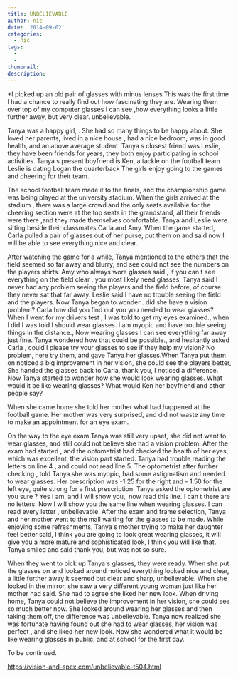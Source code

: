 ```yaml
---
title: UNBELIEVABLE
author: nic
date: '2014-09-02'
categories:
  - nic
tags:
  - 
  - 
thumbnail: 
description: 
---
```


+I picked up an old pair of glasses with minus lenses.This was the first time I had a chance to really find out how fascinating they are.
Wearing them over top of my computer glasses I can see ,how everything looks a little further away, but very clear. unbelievable.

Tanya was a happy girl,
. She had so many things to be happy about.
She loved her parents, lived in a nice house , had a nice bedroom, was in good health, and an above average student.
Tanya s closest friend was Leslie, they have been friends for years, they both enjoy participating in school activities.
Tanya s present boyfriend is Ken, a tackle on the football team
Leslie is dating Logan the quarterback
The girls enjoy going to the games and cheering for their team.

The school football team made it to the finals, and the championship game was being played at the university stadium.
When the girls arrived at the stadium , there was a large crowd and the only seats available for the cheering section were
at the top seats in the grandstand, all their friends were there ,and they made themselves comfortable.
Tanya and Leslie were sitting beside their  classmates Carla and Amy.
When the game started, Carla pulled a pair of glasses out of her purse, put them on and said now I will be able to see everything nice and clear.

After watching the game for a while, Tanya mentioned to  the others that the field seemed so far away and blurry, and see could not see the numbers on the players shirts.
Amy who always wore glasses said , if you can t see everything on the field clear . you most likely need glasses.
Tanya said I never had any problem seeing the players and the field before, of course they never sat that far away.
Leslie said I have no trouble seeing the field and the players.
Now Tanya began to wonder . did she have a vision problem?
Carla how did you find out you you needed to wear glasses?
When I went for my drivers test , I was told to get my eyes examined., when I did I was told I should wear glasses.
I am myopic and have trouble seeing things in the distance., Now wearing glasses I can see everything far away just fine.
Tanya wondered how that could be possible., and hesitantly asked Carla , could I please try your glasses to see if they help my vision?
No problem, here try them, and gave Tanya her glasses.When Tanya put them on noticed a big improvement in her vision, she could see the players better, 
She handed the glasses back to Carla, thank you, I noticed a difference.
Now Tanya started to wonder how she would look wearing glasses. 
What would it be like wearing glasses?
What would Ken her boyfriend and other people say?

When she came home she told her mother what had happened at the football game.
Her mother was very surprised, and did not waste any time to make an appointment for an eye exam.

On the way to the eye exam Tanya was still very upset, she did not want to wear glasses, and still could not believe she had a vision problem.
After the exam had started , and the optometrist had checked the health of her eyes, which was excellent, the vision part started.
Tanya had trouble reading the letters on line 4 , and could not read line 5.
The optometrist after further checking , told Tanya she was myopic, had some astigmatism and needed to wear glasses.
Her prescription was -1.25 for the right and - 1.50 for the left eye, quite strong for a first prescription.
Tanya asked the optometrist are you sure ?
Yes I am, and I will show you,, now read this line.
I can t there are no letters.
Now I will show you the same line when wearing glasses.
I can read every letter , unbelievable.
After the exam and frame selection, Tanya and her mother went to the mall waiting for the glasses to be made.
While enjoying some refreshments, Tanya s mother trying to make her daughter feel better said, I think you are going to look great wearing glasses, it will give you a more mature and sophisticated look, I think you will like that.
Tanya smiled and said thank you, but was not so sure.

When they went to pick up Tanya s glasses, they were ready. When she put the glasses on and looked around noticed everything looked nice and clear,  a little  further away it seemed but clear and sharp, unbelievable.
When she looked in the mirror, she saw a very different young woman just like her mother had said.
She had to agree she liked her new look.
When driving home, Tanya could not believe the improvement in her vision, she could see so much better now.
She looked around wearing her glasses and then taking them off, the difference was unbelievable.
Tanya now realized she was fortunate having found out she had to wear glasses, her vision was perfect , and she liked her new look.
Now she wondered what it would be like wearing glasses in public, and at school for the first day.

To be continued.

https://vision-and-spex.com/unbelievable-t504.html
